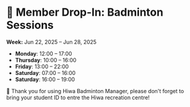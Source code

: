 # 🎾 Member Drop-In: Badminton Sessions
**Week:** Jun 22, 2025 – Jun 28, 2025

- **Monday**: 12:00 – 17:00
- **Thursday**: 10:00 – 16:00
- **Friday**: 13:00 – 22:00
- **Saturday**: 07:00 – 16:00
- **Saturday**: 16:00 – 19:00

📣 Thank you for using Hiwa Badminton Manager, please don't forget to bring your student ID to entre the Hiwa recreation centre!
